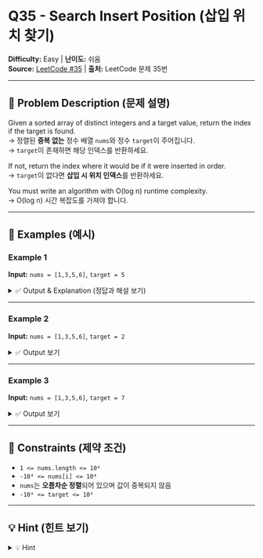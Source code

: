# Q35 - Search Insert Position (삽입 위치 찾기)

**Difficulty:** Easy | **난이도:** 쉬움  
**Source:** [LeetCode #35](https://leetcode.com/problems/search-insert-position/) | **출처:** LeetCode 문제 35번

---

## 📘 Problem Description (문제 설명)

Given a sorted array of distinct integers and a target value, return the index if the target is found.  
→ 정렬된 **중복 없는** 정수 배열 `nums`와 정수 `target`이 주어집니다.  
→ `target`이 존재하면 해당 인덱스를 반환하세요.

If not, return the index where it would be if it were inserted in order.  
→ `target`이 없다면 **삽입 시 위치 인덱스**를 반환하세요.

You must write an algorithm with O(log n) runtime complexity.  
→ O(log n) 시간 복잡도를 가져야 합니다.

---

## 🧪 Examples (예시)

### Example 1

**Input:** `nums = [1,3,5,6]`, `target = 5`

<details>
<summary>✅ Output & Explanation (정답과 해설 보기)</summary>

**Output:** `2`  
**Explanation:** `5`는 `nums[2]`에 있으므로 `2`를 반환합니다.

</details>

---

### Example 2

**Input:** `nums = [1,3,5,6]`, `target = 2`

<details>
<summary>✅ Output 보기</summary>

**Output:** `1`  
**Explanation:** `2`는 `1`과 `3` 사이에 들어가야 하므로 `1` 반환.

</details>

---

### Example 3

**Input:** `nums = [1,3,5,6]`, `target = 7`

<details>
<summary>✅ Output 보기</summary>

**Output:** `4`  
**Explanation:** `7`은 배열 끝에 삽입되어야 하므로 `4` 반환.

</details>

---

## 📌 Constraints (제약 조건)

- `1 <= nums.length <= 10⁴`
- `-10⁴ <= nums[i] <= 10⁴`
- `nums`는 **오름차순 정렬**되어 있으며 값이 중복되지 않음
- `-10⁴ <= target <= 10⁴`

---

## 💡 Hint (힌트 보기)

<details>
<summary>💡 Hint</summary>

- 이진 탐색 (binary search)로 `O(log n)` 시간 복잡도를 만족하세요.
- 배열을 순회하며 찾지 말고 중간 값을 비교하며 탐색 범위를 줄여나가세요.

</details>